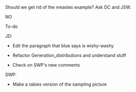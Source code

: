Should we get rid of the measles example? Ask DC and JSW.

NO

To-do

JD:

* Edit the paragraph that blue says is wishy-washy

* Refactor Generation_distributions and understand stuff

* Check on SWP's new comments

SWP:

* Make a rabies version of the sampling picture

